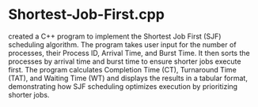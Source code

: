 # Shortest-Job-First.cpp
 created a C++ program to implement the Shortest Job First (SJF) scheduling algorithm. The program takes user input for the number of processes, their Process ID, Arrival Time, and Burst Time. It then sorts the processes by arrival time and burst time to ensure shorter jobs execute first. The program calculates Completion Time (CT), Turnaround Time (TAT), and Waiting Time (WT) and displays the results in a tabular format, demonstrating how SJF scheduling optimizes execution by prioritizing shorter jobs.







